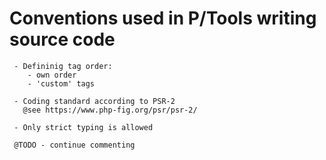 # Conventions used in P/Tools writing source code 

	 - Defininig tag order:
	 	- own order 
	 	- 'custom' tags

	 - Coding standard according to PSR-2
	   @see https://www.php-fig.org/psr/psr-2/
	   
	 - Only strict typing is allowed
	 
	 @TODO - continue commenting
